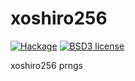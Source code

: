 # xoshiro256

[![Hackage](https://img.shields.io/hackage/v/xoshiro256.svg)](https://hackage.haskell.org/package/xoshiro256)
[![BSD3 license](https://img.shields.io/badge/license-BSD3-blue.svg)](LICENSE)

xoshiro256 prngs